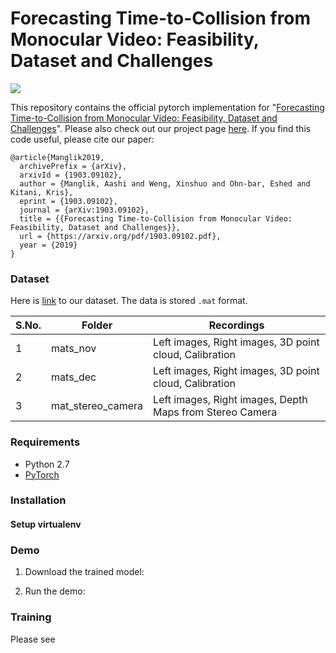 # Forecasting Time-to-Collision from Monocular Video: Feasibility, Dataset and Challenges  

<img align="center" src="https://github.com/aashi7/NearCollision/blob/master/demo.gif">

This repository contains the official pytorch implementation for "[Forecasting Time-to-Collision from Monocular Video: Feasibility, Dataset and Challenges](https://arxiv.org/pdf/1903.09102.pdf)". Please also check out our project page [here](https://aashi7.github.io/NearCollision.html). If you find this code useful, please cite our paper:

```
@article{Manglik2019, 
  archivePrefix = {arXiv}, 
  arxivId = {1903.09102}, 
  author = {Manglik, Aashi and Weng, Xinshuo and Ohn-bar, Eshed and Kitani, Kris}, 
  eprint = {1903.09102}, 
  journal = {arXiv:1903.09102}, 
  title = {{Forecasting Time-to-Collision from Monocular Video: Feasibility, Dataset and Challenges}}, 
  url = {https://arxiv.org/pdf/1903.09102.pdf}, 
  year = {2019} 
}
```

### Dataset 

Here is [link](https://drive.google.com/drive/u/1/folders/1tAywlmXA3iDJtggUIP3FFh0RoBXtH1Qu
) to our dataset. The data is stored ```.mat``` format.  

|S.No. | Folder  | Recordings       |         
|-| ------------------ | -------      |  
|1|  mats_nov         | Left images, Right images, 3D point cloud, Calibration       |   
|2|  mats_dec       | Left images, Right images, 3D point cloud, Calibration     |   
|3|  mat_stereo_camera  | Left images, Right images, Depth Maps from Stereo Camera|  


### Requirements
- Python 2.7
- [PyTorch](https://pytorch.org/) 

### Installation

#### Setup virtualenv


### Demo
1. Download the trained model:


2. Run the demo:


### Training
Please see 
